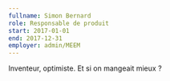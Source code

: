 ```yaml
---
fullname: Simon Bernard
role: Responsable de produit
start: 2017-01-01
end: 2017-12-31
employer: admin/MEEM
---
```


Inventeur, optimiste. Et si on mangeait mieux ?
